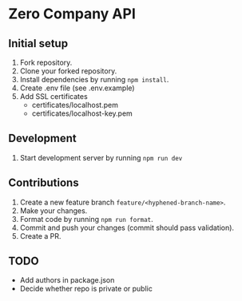 # Zero Company API

## Initial setup

1. Fork repository.
2. Clone your forked repository.
3. Install dependencies by running `npm install`.
4. Create .env file (see .env.example)
5. Add SSL certificates
   - certificates/localhost.pem
   - certificates/localhost-key.pem

## Development

1. Start development server by running `npm run dev`

## Contributions

1. Create a new feature branch `feature/<hyphened-branch-name>`.
2. Make your changes.
3. Format code by running `npm run format`.
4. Commit and push your changes (commit should pass validation).
5. Create a PR.

## TODO

- Add authors in package.json
- Decide whether repo is private or public
